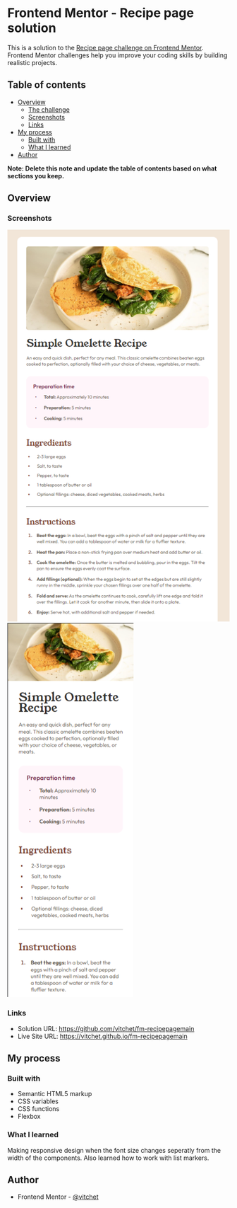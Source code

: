 # Frontend Mentor - Recipe page solution

This is a solution to the [Recipe page challenge on Frontend Mentor](https://www.frontendmentor.io/challenges/recipe-page-KiTsR8QQKm). Frontend Mentor challenges help you improve your coding skills by building realistic projects.

## Table of contents

- [Overview](#overview)
  - [The challenge](#the-challenge)
  - [Screenshots](#screenshot)
  - [Links](#links)
- [My process](#my-process)
  - [Built with](#built-with)
  - [What I learned](#what-i-learned)
- [Author](#author)

**Note: Delete this note and update the table of contents based on what sections you keep.**

## Overview

### Screenshots

![](./screenshot-desktop.png)
![](./screenshot-mobile.png)

### Links

- Solution URL: https://github.com/vitchet/fm-recipepagemain
- Live Site URL: https://vitchet.github.io/fm-recipepagemain

## My process

### Built with

- Semantic HTML5 markup
- CSS variables
- CSS functions
- Flexbox

### What I learned

Making responsive design when the font size changes seperatly from the width of the components. Also learned how to work with list markers.

## Author

- Frontend Mentor - [@vitchet](https://www.frontendmentor.io/profile/vitchet)

